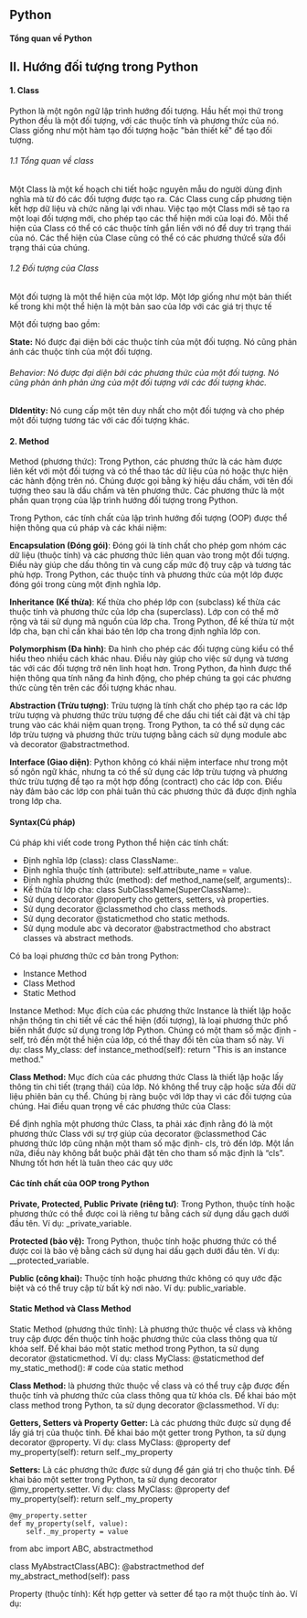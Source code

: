 ## Python
#### Tổng quan về Python


## II. Hướng đối tượng trong Python
#### 1. Class
Python là một ngôn ngữ lập trình hướng đối tượng. Hầu hết mọi thứ trong Python đều là một đối tượng, với các thuộc tính và phương thức của nó. Class giống như một hàm tạo đối tượng hoặc "bản thiết kế" để tạo đối tượng.

###### 1.1 Tổng quan về class
Một Class là một kế hoạch chi tiết hoặc nguyên mẫu do người dùng định nghĩa mà từ đó các đối tượng được tạo ra. Các Class cung cấp phương tiện kết hợp dữ liệu và chức năng lại với nhau. Việc tạo một Class mới sẽ tạo ra một loại đối tượng mới, cho phép tạo các thể hiện mới của loại đó. Mỗi thể hiện của Class có thể có các thuộc tính gắn liền với nó để duy trì trạng thái của nó. Các thể hiện của Clase cũng có thể có các phương thứcể sửa đổi trạng thái của chúng.

###### 1.2 Đối tượng của Class 
Một đối tượng là một thể hiện của một lớp. Một lớp giống như một bản thiết kế trong khi một thể hiện là một bản sao của lớp với các giá trị thực tế

Một đối tượng bao gồm:

**State:** Nó được đại diện bởi các thuộc tính của một đối tượng. Nó cũng phản ánh các thuộc tính của một đối tượng.
###### Behavior:  Nó được đại diện bởi các phương thức của một đối tượng. Nó cũng phản ánh phản ứng của một đối tượng với các đối tượng khác.
**DIdentity:** Nó cung cấp một tên duy nhất cho một đối tượng và cho phép một đối tượng tương tác với các đối tượng khác.

#### 2. Method
Method (phương thức): Trong Python, các phương thức là các hàm được liên kết với một đối tượng và có thể thao tác dữ liệu của nó hoặc thực hiện các hành động trên nó. Chúng được gọi bằng ký hiệu dấu chấm, với tên đối tượng theo sau là dấu chấm và tên phương thức. Các phương thức là một phần quan trọng của lập trình hướng đối tượng trong Python.


Trong Python, các tính chất của lập trình hướng đối tượng (OOP) được thể hiện thông qua cú pháp và các khái niệm:

**Encapsulation (Đóng gói)**: Đóng gói là tính chất cho phép gom nhóm các dữ liệu (thuộc tính) và các phương thức liên quan vào trong một đối tượng. Điều này giúp che dấu thông tin và cung cấp mức độ truy cập và tương tác phù hợp. Trong Python, các thuộc tính và phương thức của một lớp được đóng gói trong cùng một định nghĩa lớp.

**Inheritance (Kế thừa)**: Kế thừa cho phép lớp con (subclass) kế thừa các thuộc tính và phương thức của lớp cha (superclass). Lớp con có thể mở rộng và tái sử dụng mã nguồn của lớp cha. Trong Python, để kế thừa từ một lớp cha, bạn chỉ cần khai báo tên lớp cha trong định nghĩa lớp con.

**Polymorphism (Đa hình)**: Đa hình cho phép các đối tượng cùng kiểu có thể hiểu theo nhiều cách khác nhau. Điều này giúp cho việc sử dụng và tương tác với các đối tượng trở nên linh hoạt hơn. Trong Python, đa hình được thể hiện thông qua tính năng đa hình động, cho phép chúng ta gọi các phương thức cùng tên trên các đối tượng khác nhau.

**Abstraction (Trừu tượng)**: Trừu tượng là tính chất cho phép tạo ra các lớp trừu tượng và phương thức trừu tượng để che dấu chi tiết cài đặt và chỉ tập trung vào các khái niệm quan trọng. Trong Python, ta có thể sử dụng các lớp trừu tượng và phương thức trừu tượng bằng cách sử dụng module abc và decorator @abstractmethod.

**Interface (Giao diện)**: Python không có khái niệm interface như trong một số ngôn ngữ khác, nhưng ta có thể sử dụng các lớp trừu tượng và phương thức trừu tượng để tạo ra một hợp đồng (contract) cho các lớp con. Điều này đảm bảo các lớp con phải tuân thủ các phương thức đã được định nghĩa trong lớp cha.


#### Syntax(Cú pháp)  
Cú pháp khi viết code trong Python thể hiện các tính chất:
- Định nghĩa lớp (class): class ClassName:.
- Định nghĩa thuộc tính (attribute): self.attribute_name = value.
- Định nghĩa phương thức (method): def method_name(self, arguments):.
- Kế thừa từ lớp cha: class SubClassName(SuperClassName):.
- Sử dụng decorator @property cho getters, setters, và properties.
- Sử dụng decorator @classmethod cho class methods.
- Sử dụng decorator @staticmethod cho static methods.
- Sử dụng module abc và decorator @abstractmethod cho abstract classes và abstract methods.









Có ba loại phương thức cơ bản trong Python:
- Instance Method
- Class Method
- Static Method

Instance Method: Mục đích của các phương thức Instance là thiết lập hoặc nhận thông tin chi tiết về các thể hiện (đối tượng), là loại phương thức phổ biến nhất được sử dụng trong lớp Python. Chúng có một tham số mặc định - self, trỏ đến một thể hiện của lớp,  có thể thay đổi tên của tham số này. Ví dụ:
class My_class:
  def instance_method(self):
    return "This is an instance method."

**Class Method:** Mục đích của các phương thức Class là thiết lập hoặc lấy thông tin chi tiết (trạng thái) của lớp. Nó không thể truy cập hoặc sửa đổi dữ liệu phiên bản cụ thể. Chúng bị ràng buộc với lớp thay vì các đối tượng của chúng. Hai điều quan trọng về các phương thức của Class:

Để định nghĩa một phương thức Class, ta phải xác định rằng đó là một phương thức Class với sự trợ giúp của decorator @classmethod
Các phương thức lớp cũng nhận một tham số mặc định- cls, trỏ đến lớp. Một lần nữa, điều này không bắt buộc phải đặt tên cho tham số mặc định là “cls”. Nhưng tốt hơn hết là tuân theo các quy ước




#### Các tính chất của OOP trong Python
**Private, Protected, Public**
**Private (riêng tư)**: Trong Python, thuộc tính hoặc phương thức có thể được coi là riêng tư bằng cách sử dụng dấu gạch dưới đầu tên. Ví dụ: _private_variable.

**Protected (bảo vệ):** Trong Python, thuộc tính hoặc phương thức có thể được coi là bảo vệ bằng cách sử dụng hai dấu gạch dưới đầu tên. Ví dụ: __protected_variable.

**Public (công khai):** Thuộc tính hoặc phương thức không có quy ước đặc biệt và có thể truy cập từ bất kỳ nơi nào. Ví dụ: public_variable.


#### Static Method và Class Method
Static Method (phương thức tĩnh): Là phương thức thuộc về class và không truy cập được đến thuộc tính hoặc phương thức của class thông qua từ khóa self. Để khai báo một static method trong Python, ta sử dụng decorator @staticmethod. Ví dụ:
class MyClass:
    @staticmethod
    def my_static_method():
        # code của static method

**Class Method:** là phương thức thuộc về class và có thể truy cập được đến thuộc tính và phương thức của class thông qua từ khóa cls. Để khai báo một class method trong Python, ta sử dụng decorator @classmethod. Ví dụ:

**Getters, Setters và Property**
**Getter:** Là các phương thức được sử dụng để lấy giá trị của thuộc tính. Để khai báo một getter trong Python, ta sử dụng decorator @property. Ví dụ:
class MyClass:
    @property
    def my_property(self):
        return self._my_property

**Setters:** Là các phương thức được sử dụng để gán giá trị cho thuộc tính. Để khai báo một setter trong Python, ta sử dụng decorator @my_property.setter. Ví dụ:
class MyClass:
    @property
    def my_property(self):
        return self._my_property
    
    @my_property.setter
    def my_property(self, value):
        self._my_property = value


from abc import ABC, abstractmethod

class MyAbstractClass(ABC):
    @abstractmethod
    def my_abstract_method(self):
        pass

Property (thuộc tính): Kết hợp getter và setter để tạo ra một thuộc tính ảo. Ví dụ:

